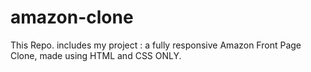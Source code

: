 # amazon-clone
This Repo. includes my project : a fully responsive Amazon Front Page Clone, made using HTML and CSS ONLY.
